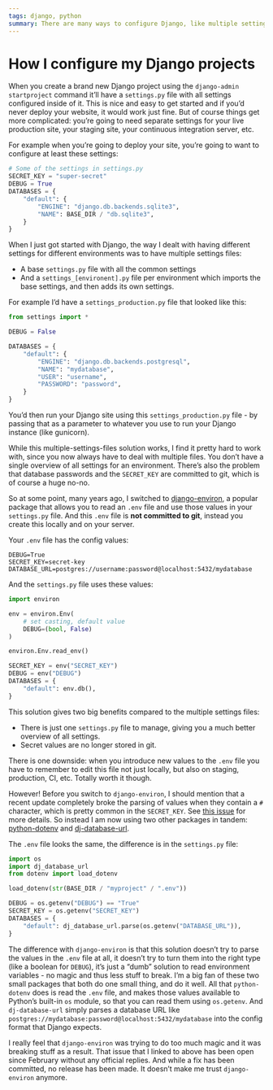 ```yaml
---
tags: django, python
summary: There are many ways to configure Django, like multiple settings files or .env files. Here’s how I do it.
---
```


# How I configure my Django projects

When you create a brand new Django project using the `django-admin startproject` command it’ll have a `settings.py` file with all settings configured inside of it. This is nice and easy to get started and if you’d never deploy your website, it would work just fine. But of course things get more complicated: you’re going to need separate settings for your live production site, your staging site, your continuous integration server, etc.

For example when you’re going to deploy your site, you’re going to want to configure at least these settings:

``` python
# Some of the settings in settings.py
SECRET_KEY = "super-secret"
DEBUG = True
DATABASES = {
    "default": {
        "ENGINE": "django.db.backends.sqlite3",
        "NAME": BASE_DIR / "db.sqlite3",
    }
}
```

When I just got started with Django, the way I dealt with having different settings for different environments was to have multiple settings files:

- A base `settings.py` file with all the common settings
- And a `settings_[environent].py` file per environment which imports the base settings, and then adds its own settings.

For example I’d have a `settings_production.py` file that looked like this:

``` python
from settings import *

DEBUG = False

DATABASES = {
    "default": {
        "ENGINE": "django.db.backends.postgresql",
        "NAME": "mydatabase",
        "USER": "username",
        "PASSWORD": "password",
    }
}
```

You’d then run your Django site using this `settings_production.py` file - by passing that as a parameter to whatever you use to run your Django instance (like gunicorn).

While this multiple-settings-files solution works, I find it pretty hard to work with, since you now always have to deal with multiple files. You don’t have a single overview of all settings for an environment. There’s also the problem that database passwords and the `SECRET_KEY` are committed to git, which is of course a huge no-no.

So at some point, many years ago, I switched to [django-environ](https://github.com/joke2k/django-environ), a popular package that allows you to read an `.env` file and use those values in your `settings.py` file. And this `.env` file is **not committed to git**, instead you create this locally and on your server.

Your `.env` file has the config values:

```
DEBUG=True
SECRET_KEY=secret-key
DATABASE_URL=postgres://username:password@localhost:5432/mydatabase
```

And the `settings.py` file uses these values:

``` python
import environ

env = environ.Env(
    # set casting, default value
    DEBUG=(bool, False)
)

environ.Env.read_env()

SECRET_KEY = env("SECRET_KEY")
DEBUG = env("DEBUG")
DATABASES = {
    "default": env.db(),
}
```

This solution gives two big benefits compared to the multiple settings files:

- There is just one `settings.py` file to manage, giving you a much better overview of all settings.
- Secret values are no longer stored in git.

There is one downside: when you introduce new values to the `.env` file you have to remember to edit this file not just locally, but also on staging, production, CI, etc. Totally worth it though.

However! Before you switch to `django-environ`, I should mention that a recent update completely broke the parsing of values when they contain a `#` character, which is pretty common in the `SECRET_KEY`. See [this issue](https://github.com/joke2k/django-environ/issues/519) for more details. So instead I am now using two other packages in tandem: [python-dotenv](https://github.com/theskumar/python-dotenv) and [dj-database-url](https://github.com/jazzband/dj-database-url).

The `.env` file looks the same, the difference is in the `settings.py` file:

``` python
import os
import dj_database_url
from dotenv import load_dotenv

load_dotenv(str(BASE_DIR / "myproject" / ".env"))

DEBUG = os.getenv("DEBUG") == "True"
SECRET_KEY = os.getenv("SECRET_KEY")
DATABASES = {
    "default": dj_database_url.parse(os.getenv("DATABASE_URL")),
}
```

The difference with `django-environ` is that this solution doesn’t try to parse the values in the `.env` file at all, it doesn’t try to turn them into the right type (like a boolean for `DEBUG`), it’s just a “dumb” solution to read environment variables - no magic and thus less stuff to break. I’m a big fan of these two small packages that both do one small thing, and do it well. All that `python-dotenv` does is read the `.env` file, and makes those values available to Python’s built-in `os` module, so that you can read them using `os.getenv`. And `dj-database-url` simply parses a database URL like `postgres://mydatabase:password@localhost:5432/mydatabase` into the config format that Django expects. 

I really feel that `django-environ` was trying to do too much magic and it was breaking stuff as a result. That issue that I linked to above has been open since February without any official replies. And while a fix has been committed, no release has been made. It doesn’t make me trust `django-environ` anymore.